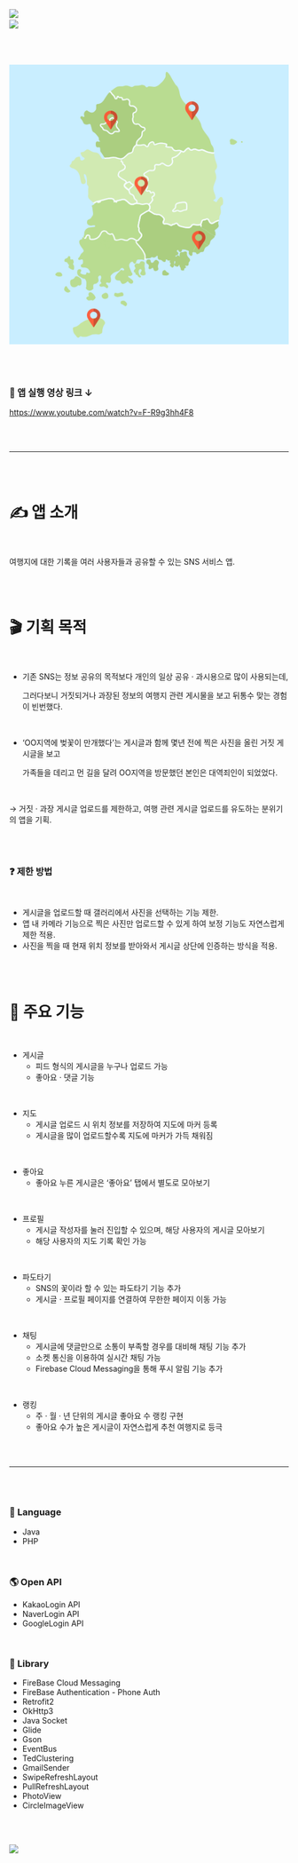 <img src="https://capsule-render.vercel.app/api?type=waving&color=AEE1FC&height=150&section=header&text=Travel%20of%20Record&fontSize=60" />

<br/>

<img src="https://img.shields.io/badge/개인 프로젝트-FFB5AB?style=flat-square&logoColor=000000"/>

<br/><br/>

![App Icon](https://github.com/Oscar-World/TravelofRecord/blob/master/appicon.png)

<br/><br/>

### 🔗 앱 실행 영상 링크 ↓

<https://www.youtube.com/watch?v=F-R9g3hh4F8>

<br/><br/>

---

<br/><br/>

# ✍️ 앱 소개

<br/>

여행지에 대한 기록을 여러 사용자들과 공유할 수 있는 SNS 서비스 앱.

<br/><br/>

# 🎬 기획 목적

<br/>

- 기존 SNS는 정보 공유의 목적보다 개인의 일상 공유 · 과시용으로 많이 사용되는데,
  
  그러다보니 거짓되거나 과장된 정보의 여행지 관련 게시물을 보고 뒤통수 맞는 경험이 빈번했다.

<br/>

- ‘OO지역에 벚꽃이 만개했다’는 게시글과 함께 몇년 전에 찍은 사진을 올린 거짓 게시글을 보고

  가족들을 데리고 먼 길을 달려 OO지역을 방문했던 본인은 대역죄인이 되었었다.

  <br/>

→ 거짓 · 과장 게시글 업로드를 제한하고, 여행 관련 게시글 업로드를 유도하는 분위기의 앱을 기획.

<br/><br/>

### ❓ 제한 방법

<br/>

- 게시글을 업로드할 때 갤러리에서 사진을 선택하는 기능 제한.
- 앱 내 카메라 기능으로 찍은 사진만 업로드할 수 있게 하여 보정 기능도 자연스럽게 제한 적용.
- 사진을 찍을 때 현재 위치 정보를 받아와서 게시글 상단에 인증하는 방식을 적용.

<br/><br/>

# 📱 주요 기능

<br/>

- 게시글
  - 피드 형식의 게시글을 누구나 업로드 가능
  - 좋아요 · 댓글 기능

<br/>

- 지도
  - 게시글 업로드 시 위치 정보를 저장하여 지도에 마커 등록
  - 게시글을 많이 업로드할수록 지도에 마커가 가득 채워짐

<br/>

- 좋아요
  - 좋아요 누른 게시글은 ‘좋아요’ 탭에서 별도로 모아보기

<br/>

- 프로필
  - 게시글 작성자를 눌러 진입할 수 있으며, 해당 사용자의 게시글 모아보기
  - 해당 사용자의 지도 기록 확인 가능

<br/>

- 파도타기
  - SNS의 꽃이라 할 수 있는 파도타기 기능 추가
  - 게시글 · 프로필 페이지를 연결하여 무한한 페이지 이동 가능

<br/>

- 채팅
  - 게시글에 댓글만으로 소통이 부족할 경우를 대비해 채팅 기능 추가
  - 소켓 통신을 이용하여 실시간 채팅 가능
  - Firebase Cloud Messaging을 통해 푸시 알림 기능 추가

<br/>

- 랭킹
  - 주 · 월 · 년 단위의 게시글 좋아요 수 랭킹 구현
  - 좋아요 수가 높은 게시글이 자연스럽게 추천 여행지로 등극

<br/><br/>

---

<br/><br/>

### 🔡 Language
- Java
- PHP

<br/>

### 🌎 Open API
- KakaoLogin API
- NaverLogin API
- GoogleLogin API

<br/>

### 📖 Library
- FireBase Cloud Messaging
- FireBase Authentication - Phone Auth
- Retrofit2
- OkHttp3
- Java Socket
- Glide
- Gson
- EventBus
- TedClustering
- GmailSender
- SwipeRefreshLayout
- PullRefreshLayout
- PhotoView
- CircleImageView

<br/><br/>

<img src="https://capsule-render.vercel.app/api?type=waving&color=AEE1FC&height=150&section=footer" />
